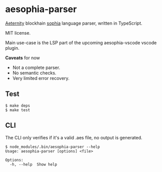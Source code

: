 # aesophia-parser
[Aeternity](https://aeternity.com/) blockhain [sophia](https://github.com/aeternity/aesophia) language parser, written in TypeScript.

MIT license.

Main use-case is the LSP part of the upcoming aesophia-vscode vscode plugin.

**Caveats** for now
- Not a complete parser.
- No semantic checks.
- Very limited error recovery.

## Test
```
$ make deps
$ make test
```

## CLI

The CLI only verifies if it's a valid .aes file, no output is generated.

```
$ node_modules/.bin/aesophia-parser --help
Usage: aesophia-parser [options] <file>

Options:
  -h, --help  Show help
```
